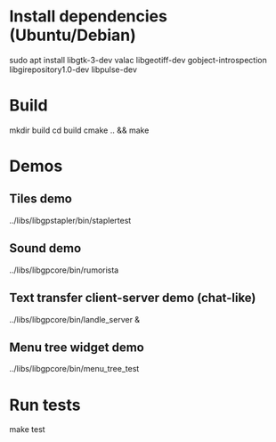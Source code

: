 # Install dependencies (Ubuntu/Debian)

 sudo apt install libgtk-3-dev valac libgeotiff-dev gobject-introspection libgirepository1.0-dev libpulse-dev

# Build

 mkdir build
 cd build
 cmake .. && make

# Demos

## Tiles demo

 ../libs/libgpstapler/bin/staplertest

## Sound demo

 ../libs/libgpcore/bin/rumorista

## Text transfer client-server demo (chat-like)

 ../libs/libgpcore/bin/landle_server &

## Menu tree widget demo

 ../libs/libgpcore/bin/menu_tree_test

# Run tests

 make test

